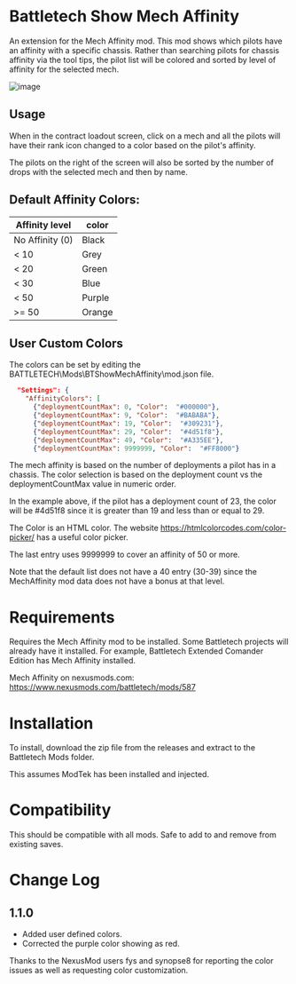 # Battletech Show Mech Affinity

An extension for the Mech Affinity mod.  This mod shows which pilots have an affinity with a specific chassis.
Rather than searching pilots for chassis affinity via the tool tips, the pilot list will be colored and sorted by level of affinity for the selected mech.

![image](https://user-images.githubusercontent.com/54865934/168877225-4e1c38bc-c505-4dfa-a907-c60781d66cc6.png)

## Usage
When in the contract loadout screen, click on a mech and all the pilots will have their rank icon changed to a color based on the pilot's affinity.

The pilots on the right of the screen will also be sorted by the number of drops with the selected mech and then by name.


## Default Affinity Colors:

|Affinity level| color|
|--|--|
|No Affinity (0) | Black|
| < 10| Grey|
| < 20| Green|
| < 30| Blue|
| < 50| Purple|
| >= 50| Orange|

## User Custom Colors

The colors can be set by editing the BATTLETECH\Mods\BTShowMechAffinity\mod.json file.

```json
  "Settings": {
    "AffinityColors": [
      {"deploymentCountMax": 0, "Color":  "#000000"},
      {"deploymentCountMax": 9, "Color":  "#BABABA"},
      {"deploymentCountMax": 19, "Color":  "#309231"},
      {"deploymentCountMax": 29, "Color":  "#4d51f8"},
      {"deploymentCountMax": 49, "Color":  "#A335EE"},
      {"deploymentCountMax": 9999999, "Color":  "#FF8000"}
```

The mech affinity is based on the number of deployments a pilot has in a chassis.  The color selection is based on the deployment count vs the deploymentCountMax value in numeric order.

In the example above, if the pilot has a deployment count of 23, the color will be #4d51f8 since it is greater than 19 and less than or equal to 29.  

The Color is an HTML color.  The website https://htmlcolorcodes.com/color-picker/ has a useful color picker.

The last entry uses 9999999 to cover an affinity of 50 or more.

Note that the default list does not have a 40 entry (30-39) since the MechAffinity mod data does not have a bonus at that level.


# Requirements
Requires the Mech Affinity mod to be installed.  Some Battletech projects will already have it installed.  For example, Battletech Extended Comander Edition has Mech Affinity installed.

Mech Affinity on nexusmods.com:
https://www.nexusmods.com/battletech/mods/587


# Installation
To install, download the zip file from the releases and extract to the Battletech Mods folder.

This assumes ModTek has been installed and injected.

# Compatibility
This should be compatible with all mods.
Safe to add to and remove from existing saves.

# Change Log

## 1.1.0
* Added user defined colors.
* Corrected the purple color showing as red.

Thanks to the NexusMod users fys and synopse8 for reporting the color issues as well as requesting color customization.
